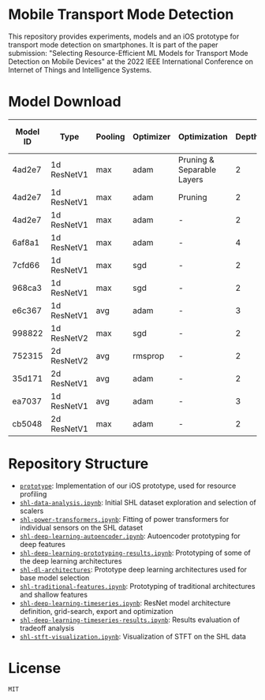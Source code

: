# Mobile Transport Mode Detection

This repository provides experiments, models and an iOS prototype for transport mode detection on smartphones. It is part of the paper submission: "Selecting Resource-Efficient ML Models for Transport Mode Detection on Mobile Devices" at the 2022 IEEE International Conference on Internet of Things and Intelligence Systems. 

# Model Download

| Model ID | Type | Pooling | Optimizer | Optimization | Depth | LR | Val. Acc. (%) | Download |
| --- | --- | --- | --- | --- | --- | --- | --- | --- |
|4ad2e7|1d ResNetV1|max|adam|Pruning & Separable Layers|2|0.010|84.91|[Google Drive](https://drive.google.com/file/d/1-JH0K0vsLOuqiTp2PAIPoLXRUyvvk36p/view?usp=sharing)|
|4ad2e7|1d ResNetV1|max|adam|Pruning|2|0.010|84.38|[Google Drive](https://drive.google.com/file/d/1Dj7Op4LArlK0gnkGpqvbj6uetNlxNSL3/view?usp=sharing)|
|4ad2e7|1d ResNetV1|max|adam|-|2|0.010|84.34|[Google Drive](https://drive.google.com/file/d/1-CyUZTibwya5l2j2l_StHtYe_u2tOJ04/view?usp=sharing)|
|6af8a1|1d ResNetV1|max|adam|-|4|0.010|84.18|[Google Drive](https://drive.google.com/file/d/1-LkSVciKyGQkO6YyAqHazqArNhfgc5U3/view?usp=sharing)|
|7cfd66|1d ResNetV1|max|sgd|-|2|0.100|84.18|[Google Drive](https://drive.google.com/file/d/1-8kybhtQut8Mz-6zz0UfFssz_t_yqCGQ/view?usp=sharing)|
|968ca3|1d ResNetV1|max|sgd|-|2|0.100|84.03|[Google Drive](https://drive.google.com/file/d/1-1UjIR3Qs-2oZD49AVnbmPpeLG05iKDJ/view?usp=sharing)|
|e6c367|1d ResNetV1|avg|adam|-|3|0.001|83.69|[Google Drive](https://drive.google.com/file/d/1-1Uurz7PfFuw9-wdV-DfH7EQGEFgopZs/view?usp=sharing)|
|998822|1d ResNetV2|max|sgd|-|2|0.010|82.92|[Google Drive](https://drive.google.com/file/d/1-_hmv7INFEIGTRC2Lz7H8NJCEC22zFLI/view?usp=sharing)|
|752315|2d ResNetV2|avg|rmsprop|-|2|0.010|81.33|[Google Drive](https://drive.google.com/file/d/1-4n6KBRXdm2Dz-D6tZHM4NYsf-d40FSj/view?usp=sharing)|
|35d171|2d ResNetV1|avg|adam|-|2|0.010|81.07|[Google Drive](https://drive.google.com/file/d/1-8DgA9znYzIKrfPmHxaCgkz8VPFRaswu/view?usp=sharing)|
|ea7037|1d ResNetV1|avg|adam|-|3|0.001|81.01|[Google Drive](https://drive.google.com/file/d/1-ROstQ3WI8ZtCy8xDzDMg-UhFlT8wC8s/view?usp=sharing)|
|cb5048|2d ResNetV1|max|adam|-|2|0.010|78.96|[Google Drive](https://drive.google.com/file/d/1-00pwU2B3yer4jPU4Wp_oP2OIVCNwB_5/view?usp=sharing)|

# Repository Structure

- [`prototype`](prototype): Implementation of our iOS prototype, used for resource profiling
- [`shl-data-analysis.ipynb`](shl-data-analysis.ipynb): Initial SHL dataset exploration and selection of scalers
- [`shl-power-transformers.ipynb`](shl-power-transformers.ipynb): Fitting of power transformers for individual sensors on the SHL dataset
- [`shl-deep-learning-autoencoder.ipynb`](shl-deep-learning-autoencoder.ipynb): Autoencoder prototyping for deep features
- [`shl-deep-learning-prototyping-results.ipynb`](hl-deep-learning-prototyping-results.ipynb): Prototyping of some of the deep learning architectures
- [`shl-dl-architectures`](shl-dl-architectures): Prototype deep learning architectures used for base model selection
- [`shl-traditional-features.ipynb`](shl-traditional-features.ipynb): Prototyping of traditional architectures and shallow features
- [`shl-deep-learning-timeseries.ipynb`](shl-deep-learning-timeseries.ipynb): ResNet model architecture definition, grid-search, export and optimization
- [`shl-deep-learning-timeseries-results.ipynb`](shl-deep-learning-timeseries-results.ipynb): Results evaluation of tradeoff analysis
- [`shl-stft-visualization.ipynb`](shl-stft-visualization.ipynb): Visualization of STFT on the SHL data

# License

`MIT`
